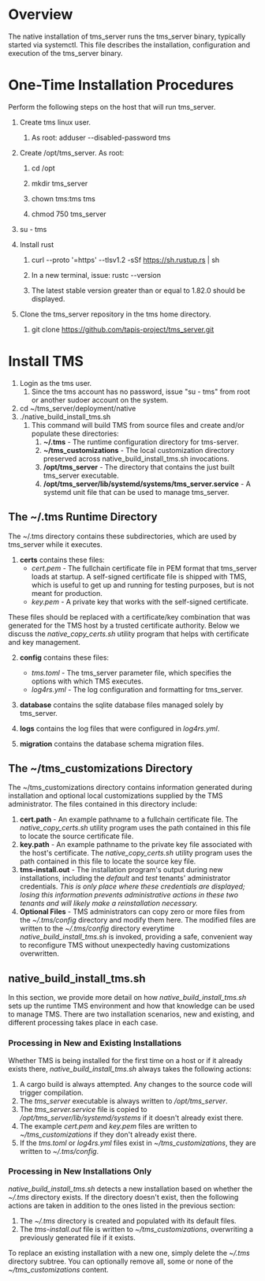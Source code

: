 # Overview
The native installation of tms_server runs the tms_server binary, typically started via systemctl.  This file describes the installation, configuration and execution of the tms_server binary.

# One-Time Installation Procedures
Perform the following steps on the host that will run tms_server.

1. Create tms linux user.

   1. As root:  adduser --disabled-password tms

2. Create /opt/tms_server.  As root:

   1. cd /opt

   2. mkdir tms_server

   3. chown tms:tms tms

   4. chmod 750 tms_server

3. su - tms

4. Install rust

   1. curl --proto '=https' --tlsv1.2 -sSf https://sh.rustup.rs | sh

   2. In a new terminal, issue: rustc --version

   3. The latest stable version greater than or equal to 1.82.0 should be displayed.

5. Clone the tms_server repository in the tms home directory.

   1. git clone https://github.com/tapis-project/tms_server.git

# Install TMS
1. Login as the tms user.
   1. Since the tms account has no password, issue "su - tms" from root or another sudoer account on the system. 
1. cd ~/tms_server/deployment/native
1. ./native_build_install_tms.sh
   1. This command will build TMS from source files and create and/or populate these directories:
      1. **~/.tms** - The runtime configuration directory for tms-server.
      1. **~/tms_customizations** - The local customization directory preserved across native_build_install_tms.sh invocations.
      1. **/opt/tms_server** - The directory that contains the just built tms_server executable.
      1. **/opt/tms_server/lib/systemd/systems/tms_server.service** - A systemd unit file that can be used to manage tms_server. 

## The ~/.tms Runtime Directory
The ~/.tms directory contains these subdirectories, which are used by tms_server while it executes.
1. **certs** contains these files:
   * *cert.pem* - The fullchain certificate file in PEM format that tms_server loads at startup.  A self-signed certificate file is shipped with TMS, which is useful to get up and running for testing purposes, but is not meant for production.
   * *key.pem* - A private key that works with the self-signed certificate.

These files should be replaced with a certificate/key combination that was generated for the TMS host by a trusted certificate authority.  Below we discuss the *native_copy_certs.sh* utility program that helps with certificate and key management.

2. **config** contains these files:
   * *tms.toml* - The tms_server parameter file, which specifies the options with which TMS executes.
   * *log4rs.yml* - The log configuration and formatting for tms_server.

3. **database** contains the sqlite database files managed solely by tms_server.
4. **logs** contains the log files that were configured in *log4rs.yml*.
5. **migration** contains the database schema migration files.

## The ~/tms_customizations Directory
The ~/tms_customizations directory contains information generated during installation and optional local customizations supplied by the TMS administrator.  The files contained in this directory include:
1. **cert.path** - An example pathname to a fullchain certificate file.  The *native_copy_certs.sh* utility program uses the path contained in this file to locate the source certificate file.
2. **key.path** - An example pathname to the private key file associated with the host's certificate.  The *native_copy_certs.sh* utility program uses the path contained in this file to locate the source key file.
3. **tms-install.out** - The installation program's output during new installations, including the *default* and *test* tenants' administrator credentials.  *This is only place where these credentials are displayed; losing this information prevents administrative actions in these two tenants and will likely make a reinstallation necessary.* 
4. **Optional Files** - TMS administrators can copy zero or more files from the *~/.tms/config* directory and modify them here.  The modified files are written to the *~/.tms/config* directory everytime *native_build_install_tms.sh* is invoked, providing a safe, convenient way to reconfigure TMS without unexpectedly having customizations overwritten.

## native_build_install_tms.sh
In this section, we provide more detail on how *native_build_install_tms.sh* sets up the runtime TMS environment and how that knowledge can be used to manage TMS.  There are two installation scenarios, new and existing, and different processing takes place in each case.

### Processing in New and Existing Installations
Whether TMS is being installed for the first time on a host or if it already exists there, *native_build_install_tms.sh* always takes the following actions:

1. A cargo build is always attempted.  Any changes to the source code will trigger compilation.
2. The *tms_server* executable is always written to */opt/tms_server*.
3. The *tms_server.service* file is copied to */opt/tms_server/lib/systemd/systems* if it doesn't already exist there.
4. The example *cert.pem* and *key.pem* files are written to *~/tms_customizations* if they don't already exist there.
5. If the *tms.toml* or *log4rs.yml* files exist in *~/tms_customizations*, they are written to *~/.tms/config*.

### Processing in New Installations Only
*native_build_install_tms.sh* detects a new installation based on whether the *~/.tms* directory exists.  If the directory doesn't exist, then the following actions are taken in addition to the ones listed in the previous section:

1. The *~/.tms* directory is created and populated with its default files.
2. The *tms-install.out* file is written to *~/tms_customizations*, overwriting a previously generated file if it exists. 

To replace an existing installation with a new one, simply delete the *~/.tms* directory subtree.  You can optionally remove all, some or none of the *~/tms_customizations* content.
